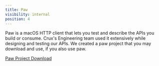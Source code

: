 ```yaml
---
title: Paw
visibility: internal
position: 4
---
```


Paw is a macOS HTTP client that lets you test and describe the APIs you build or consume.
Crux's Engineering team used it extensively while designing and testing our APIs.
We created a paw project that you may download and use, if you also use paw.

<a href="{{ site.baseurl}}/files/Internal_Crux_API-Project.paw">Paw Project Download</a>
